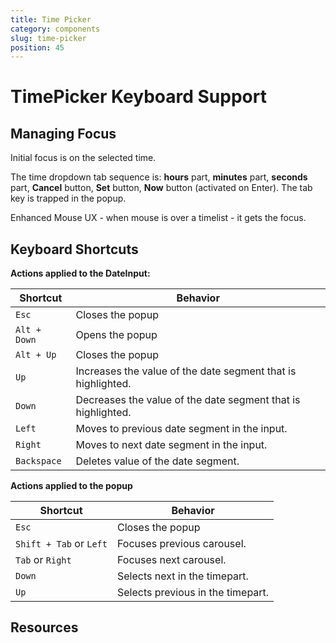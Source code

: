 ```yaml
---
title: Time Picker
category: components
slug: time-picker
position: 45
---
```

# TimePicker Keyboard Support

## Managing Focus

Initial focus is on the selected time.

The time dropdown tab sequence is:  **hours** part, **minutes** part, **seconds** part, **Cancel** button, **Set** button, **Now** button (activated on Enter). The tab key is trapped in the popup.

Enhanced Mouse UX - when mouse is over a timelist - it gets the focus.

## Keyboard Shortcuts

**Actions applied to the DateInput:**

| Shortcut| Behavior |
|---------------------|---------------------|
|`Esc`| Closes the popup|
|`Alt + Down`| Opens the popup|
|`Alt + Up`| Closes the popup|
| `Up` | Increases the value of the date segment that is highlighted. |
| `Down` | Decreases the value of the date segment that is highlighted. |
| `Left` | Moves to previous date segment in the input. |
| `Right` | Moves to next date segment in the input. |
| `Backspace` | Deletes value of the date segment. |

**Actions applied to the popup**

| Shortcut| Behavior |
|---------------------|---------------------|
|`Esc`| Closes the popup|
|`Shift + Tab` or `Left`| Focuses previous carousel.|
|`Tab` or `Right`| Focuses next carousel.|
|`Down`| Selects next in the timepart.|
|`Up`| Selects previous in the timepart.|

## Resources
